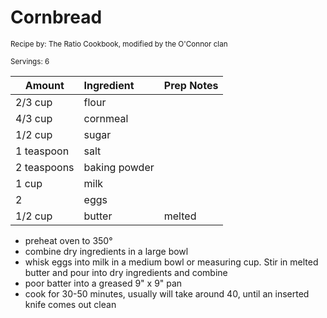 # Cornbread

<small>Recipe by: The Ratio Cookbook, modified by the O'Connor clan</small>

<small>Servings: 6</small>

| Amount      | Ingredient    | Prep Notes |
| ----------- | :------------ | :--------- |
| 2/3 cup     | flour         |            |
| 4/3 cup     | cornmeal      |            |
| 1/2 cup     | sugar         |            |
| 1 teaspoon  | salt          |            |
| 2 teaspoons | baking powder |            |
| 1 cup       | milk          |            |
| 2           | eggs          |            |
| 1/2 cup     | butter        | melted     |

- preheat oven to 350°
- combine dry ingredients in a large bowl
- whisk eggs into milk in a medium bowl or measuring cup. Stir in melted butter and pour into dry ingredients and combine
- poor batter into a greased 9" x 9" pan
- cook for 30-50 minutes, usually will take around 40, until an inserted knife comes out clean

<!-- Tags:
- side
- vegetarian
- easy
-->
